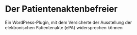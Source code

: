 # Der Patientenaktenbefreier
Ein WordPress-Plugin, mit dem Versicherte der Ausstellung der elektronischen Patientenakte (ePA) widersprechen können
